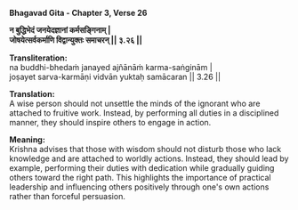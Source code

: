 **Bhagavad Gita - Chapter 3, Verse 26**

**न बुद्धिभेदं जनयेदज्ञानां कर्मसङ्गिनाम् |    
जोषयेत्सर्वकर्माणि विद्वान्युक्तः समाचरन् || ३.२६ ||**

**Transliteration:**     
na buddhi-bhedaṁ janayed ajñānāṁ karma-saṅginām |      
joṣayet sarva-karmāṇi vidvān yuktaḥ samācaran || 3.26 ||      

**Translation:**      
A wise person should not unsettle the minds of the ignorant who are attached to fruitive work. Instead, by performing all duties in a disciplined manner, they should inspire others to engage in action.

**Meaning:**        
Krishna advises that those with wisdom should not disturb those who lack knowledge and are attached to worldly actions. Instead, they should lead by example, performing their duties with dedication while gradually guiding others toward the right path. This highlights the importance of practical leadership and influencing others positively through one's own actions rather than forceful persuasion.
